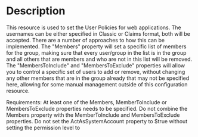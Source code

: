 # Description

This resource is used to set the User Policies for web applications. The
usernames can be either specified in Classic or Claims format, both will be
accepted. There are a number of approaches to how this can be implemented. The
"Members" property will set a specific list of members for the group, making
sure that every user/group in the list is in the group and all others that are
members and who are not in this list will be removed. The "MembersToInclude"
and "MembersToExclude" properties will allow you to control a specific set of
users to add or remove, without changing any other members that are in the
group already that may not be specified here, allowing for some manual
management outside of this configuration resource.

Requirements:
At least one of the Members, MemberToInclude or MembersToExclude properties
needs to be specified. Do not combine the Members property with the
MemberToInclude and MembersToExclude properties. Do not set the
ActAsSystemAccount property to $true without setting the permission level to

